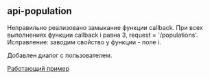 api-population
-------------


Неправильно реализовано замыкание функции callback. При всех выполнениях функции callback i равна 3, request = '/populations'. 
Исправление: заводим свойство у функции - поле i.

Добавлен диалог с пользователем.

[Работающий пример](http://lyaronskaya.github.io/api-population/)
